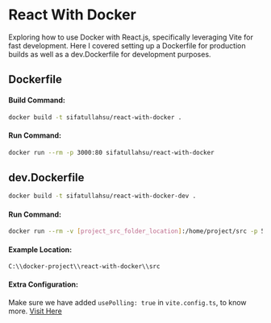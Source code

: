 # React With Docker

Exploring how to use Docker with React.js, specifically leveraging Vite for fast development. Here I covered setting up a Dockerfile for production builds as well as a dev.Dockerfile for development purposes.

## Dockerfile

#### Build Command:

```bash
docker build -t sifatullahsu/react-with-docker .
```

#### Run Command:

```bash
docker run --rm -p 3000:80 sifatullahsu/react-with-docker
```

## dev.Dockerfile

```bash
docker build -t sifatullahsu/react-with-docker-dev .
```

#### Run Command:

```bash
docker run --rm -v [project_src_folder_location]:/home/project/src -p 5173:5173 sifatullahsu/react-with-docker-dev
```

#### Example Location:

`C:\\docker-project\\react-with-docker\\src`

#### Extra Configuration:

Make sure we have added `usePolling: true` in `vite.config.ts`, to know more. [Visit Here](https://github.com/vitejs/vite/issues/1153)
